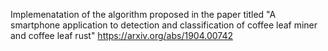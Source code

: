 Implemenatation of the algorithm proposed in the paper titled
"A smartphone application to detection and classification of coffee leaf miner and coffee leaf rust"
https://arxiv.org/abs/1904.00742
